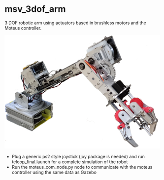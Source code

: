 # msv_3dof_arm

3 DOF robotic arm using actuators based in brushless motors and the Moteus controller.

![Alt text](Images/C5_final_Assem1.png?raw=true "msv_3dof_arm")

- Plug a generic ps2 style joystick (joy package is needed) and run teleop_final.launch for a complete simulation of the robot
- Run the moteus_com_node.py node to communicate with the moteus controller using the same data as Gazebo
